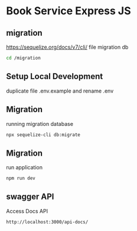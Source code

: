 # Book Service Express JS

## migration
https://sequelize.org/docs/v7/cli/
file migration db
```sh
cd /migration
```

## Setup Local Development
duplicate file .env.example and rename .env

## Migration
running migration database
```sh
npx sequelize-cli db:migrate
```

## Migration
run application
```sh
npm run dev
```

## swagger API
Access Docs API
```sh
http://localhost:3000/api-docs/
```
